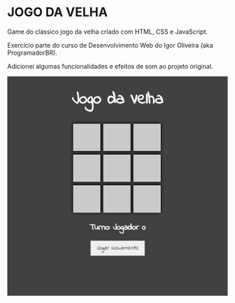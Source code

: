 # JOGO DA VELHA

Game do clássico jogo da velha criado com HTML, CSS e JavaScript.

Exercício parte do curso de Desenvolvimento Web do Igor Oliveira (aka ProgramadorBR).

Adicionei algumas funcionalidades e efeitos de som ao projeto original.

<a href="https://brunodefreitasborges.github.io/jogo-da-velha/">![alt text](https://github.com/brunodefreitasborges/jogo-da-velha/blob/main/banner.png?raw=true)</a>
 
